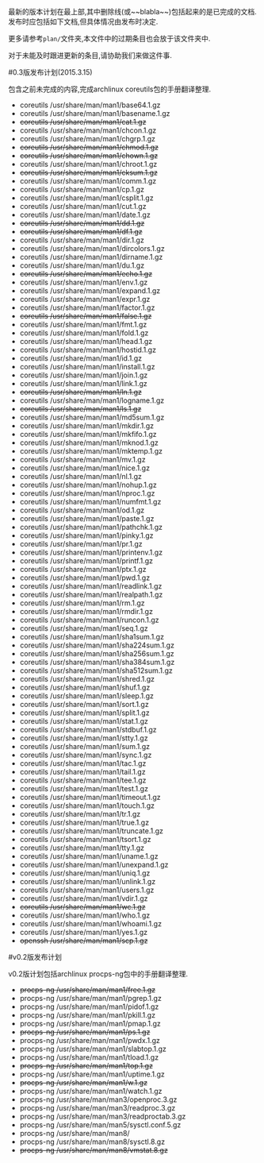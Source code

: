 最新的版本计划在最上部,其中删除线(或\~\~blabla\~\~)包括起来的是已完成的文档.发布时应包括如下文档,但具体情况由发布时决定.

更多请参考`plan/`文件夹,本文件中的过期条目也会放于该文件夹中.

对于未能及时跟进更新的条目,请协助我们来做这件事.

#0.3版发布计划(2015.3.15)

包含之前未完成的内容,完成archlinux coreutils包的手册翻译整理.

- coreutils /usr/share/man/man1/base64.1.gz
- coreutils /usr/share/man/man1/basename.1.gz
- ~~coreutils /usr/share/man/man1/cat.1.gz~~
- coreutils /usr/share/man/man1/chcon.1.gz
- coreutils /usr/share/man/man1/chgrp.1.gz
- ~~coreutils /usr/share/man/man1/chmod.1.gz~~
- ~~coreutils /usr/share/man/man1/chown.1.gz~~
- coreutils /usr/share/man/man1/chroot.1.gz
- ~~coreutils /usr/share/man/man1/cksum.1.gz~~
- coreutils /usr/share/man/man1/comm.1.gz
- coreutils /usr/share/man/man1/cp.1.gz
- coreutils /usr/share/man/man1/csplit.1.gz
- coreutils /usr/share/man/man1/cut.1.gz
- coreutils /usr/share/man/man1/date.1.gz
- ~~coreutils /usr/share/man/man1/dd.1.gz~~
- ~~coreutils /usr/share/man/man1/df.1.gz~~
- coreutils /usr/share/man/man1/dir.1.gz
- coreutils /usr/share/man/man1/dircolors.1.gz
- coreutils /usr/share/man/man1/dirname.1.gz
- coreutils /usr/share/man/man1/du.1.gz
- ~~coreutils /usr/share/man/man1/echo.1.gz~~
- coreutils /usr/share/man/man1/env.1.gz
- coreutils /usr/share/man/man1/expand.1.gz
- coreutils /usr/share/man/man1/expr.1.gz
- coreutils /usr/share/man/man1/factor.1.gz
- ~~coreutils /usr/share/man/man1/false.1.gz~~
- coreutils /usr/share/man/man1/fmt.1.gz
- coreutils /usr/share/man/man1/fold.1.gz
- coreutils /usr/share/man/man1/head.1.gz
- coreutils /usr/share/man/man1/hostid.1.gz
- coreutils /usr/share/man/man1/id.1.gz
- coreutils /usr/share/man/man1/install.1.gz
- coreutils /usr/share/man/man1/join.1.gz
- coreutils /usr/share/man/man1/link.1.gz
- ~~coreutils /usr/share/man/man1/ln.1.gz~~
- coreutils /usr/share/man/man1/logname.1.gz
- ~~coreutils /usr/share/man/man1/ls.1.gz~~
- coreutils /usr/share/man/man1/md5sum.1.gz
- coreutils /usr/share/man/man1/mkdir.1.gz
- coreutils /usr/share/man/man1/mkfifo.1.gz
- coreutils /usr/share/man/man1/mknod.1.gz
- coreutils /usr/share/man/man1/mktemp.1.gz
- coreutils /usr/share/man/man1/mv.1.gz
- coreutils /usr/share/man/man1/nice.1.gz
- coreutils /usr/share/man/man1/nl.1.gz
- coreutils /usr/share/man/man1/nohup.1.gz
- coreutils /usr/share/man/man1/nproc.1.gz
- coreutils /usr/share/man/man1/numfmt.1.gz
- coreutils /usr/share/man/man1/od.1.gz
- coreutils /usr/share/man/man1/paste.1.gz
- coreutils /usr/share/man/man1/pathchk.1.gz
- coreutils /usr/share/man/man1/pinky.1.gz
- coreutils /usr/share/man/man1/pr.1.gz
- coreutils /usr/share/man/man1/printenv.1.gz
- coreutils /usr/share/man/man1/printf.1.gz
- coreutils /usr/share/man/man1/ptx.1.gz
- coreutils /usr/share/man/man1/pwd.1.gz
- coreutils /usr/share/man/man1/readlink.1.gz
- coreutils /usr/share/man/man1/realpath.1.gz
- coreutils /usr/share/man/man1/rm.1.gz
- coreutils /usr/share/man/man1/rmdir.1.gz
- coreutils /usr/share/man/man1/runcon.1.gz
- coreutils /usr/share/man/man1/seq.1.gz
- coreutils /usr/share/man/man1/sha1sum.1.gz
- coreutils /usr/share/man/man1/sha224sum.1.gz
- coreutils /usr/share/man/man1/sha256sum.1.gz
- coreutils /usr/share/man/man1/sha384sum.1.gz
- coreutils /usr/share/man/man1/sha512sum.1.gz
- coreutils /usr/share/man/man1/shred.1.gz
- coreutils /usr/share/man/man1/shuf.1.gz
- coreutils /usr/share/man/man1/sleep.1.gz
- coreutils /usr/share/man/man1/sort.1.gz
- coreutils /usr/share/man/man1/split.1.gz
- coreutils /usr/share/man/man1/stat.1.gz
- coreutils /usr/share/man/man1/stdbuf.1.gz
- coreutils /usr/share/man/man1/stty.1.gz
- coreutils /usr/share/man/man1/sum.1.gz
- coreutils /usr/share/man/man1/sync.1.gz
- coreutils /usr/share/man/man1/tac.1.gz
- coreutils /usr/share/man/man1/tail.1.gz
- coreutils /usr/share/man/man1/tee.1.gz
- coreutils /usr/share/man/man1/test.1.gz
- coreutils /usr/share/man/man1/timeout.1.gz
- coreutils /usr/share/man/man1/touch.1.gz
- coreutils /usr/share/man/man1/tr.1.gz
- coreutils /usr/share/man/man1/true.1.gz
- coreutils /usr/share/man/man1/truncate.1.gz
- coreutils /usr/share/man/man1/tsort.1.gz
- coreutils /usr/share/man/man1/tty.1.gz
- coreutils /usr/share/man/man1/uname.1.gz
- coreutils /usr/share/man/man1/unexpand.1.gz
- coreutils /usr/share/man/man1/uniq.1.gz
- coreutils /usr/share/man/man1/unlink.1.gz
- coreutils /usr/share/man/man1/users.1.gz
- coreutils /usr/share/man/man1/vdir.1.gz
- ~~coreutils /usr/share/man/man1/wc.1.gz~~
- coreutils /usr/share/man/man1/who.1.gz
- coreutils /usr/share/man/man1/whoami.1.gz
- coreutils /usr/share/man/man1/yes.1.gz
- ~~openssh /usr/share/man/man1/scp.1.gz~~

#v0.2版发布计划

v0.2版计划包括archlinux procps-ng包中的手册翻译整理.

- ~~procps-ng /usr/share/man/man1/free.1.gz~~
- procps-ng /usr/share/man/man1/pgrep.1.gz
- procps-ng /usr/share/man/man1/pidof.1.gz
- procps-ng /usr/share/man/man1/pkill.1.gz
- procps-ng /usr/share/man/man1/pmap.1.gz
- ~~procps-ng /usr/share/man/man1/ps.1.gz~~
- procps-ng /usr/share/man/man1/pwdx.1.gz
- procps-ng /usr/share/man/man1/slabtop.1.gz
- procps-ng /usr/share/man/man1/tload.1.gz
- ~~procps-ng /usr/share/man/man1/top.1.gz~~
- procps-ng /usr/share/man/man1/uptime.1.gz
- ~~procps-ng /usr/share/man/man1/w.1.gz~~
- procps-ng /usr/share/man/man1/watch.1.gz
- procps-ng /usr/share/man/man3/openproc.3.gz
- procps-ng /usr/share/man/man3/readproc.3.gz
- procps-ng /usr/share/man/man3/readproctab.3.gz
- procps-ng /usr/share/man/man5/sysctl.conf.5.gz
- procps-ng /usr/share/man/man8/
- procps-ng /usr/share/man/man8/sysctl.8.gz
- ~~procps-ng /usr/share/man/man8/vmstat.8.gz~~
